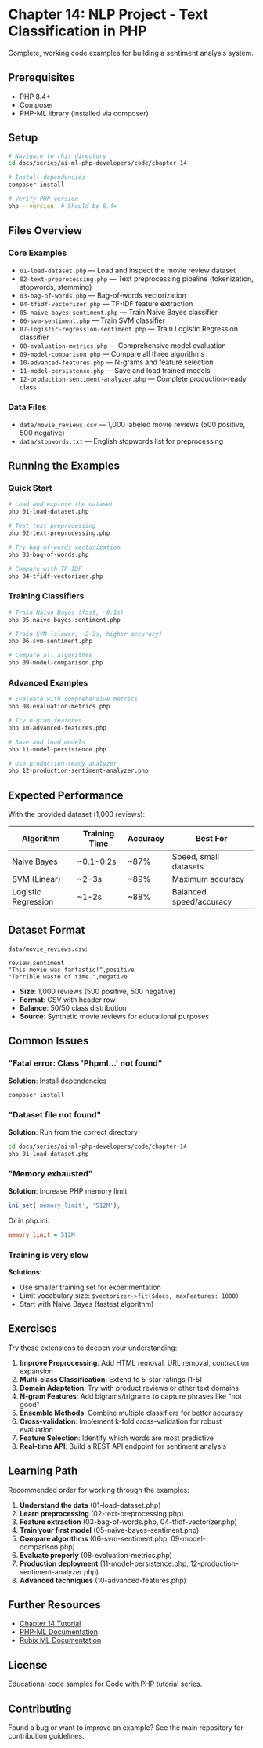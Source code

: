 # Chapter 14: NLP Project - Text Classification in PHP

Complete, working code examples for building a sentiment analysis system.

## Prerequisites

- PHP 8.4+
- Composer
- PHP-ML library (installed via composer)

## Setup

```bash
# Navigate to this directory
cd docs/series/ai-ml-php-developers/code/chapter-14

# Install dependencies
composer install

# Verify PHP version
php --version  # Should be 8.4+
```

## Files Overview

### Core Examples

- `01-load-dataset.php` — Load and inspect the movie review dataset
- `02-text-preprocessing.php` — Text preprocessing pipeline (tokenization, stopwords, stemming)
- `03-bag-of-words.php` — Bag-of-words vectorization
- `04-tfidf-vectorizer.php` — TF-IDF feature extraction
- `05-naive-bayes-sentiment.php` — Train Naive Bayes classifier
- `06-svm-sentiment.php` — Train SVM classifier
- `07-logistic-regression-sentiment.php` — Train Logistic Regression classifier
- `08-evaluation-metrics.php` — Comprehensive model evaluation
- `09-model-comparison.php` — Compare all three algorithms
- `10-advanced-features.php` — N-grams and feature selection
- `11-model-persistence.php` — Save and load trained models
- `12-production-sentiment-analyzer.php` — Complete production-ready class

### Data Files

- `data/movie_reviews.csv` — 1,000 labeled movie reviews (500 positive, 500 negative)
- `data/stopwords.txt` — English stopwords list for preprocessing

## Running the Examples

### Quick Start

```bash
# Load and explore the dataset
php 01-load-dataset.php

# Test text preprocessing
php 02-text-preprocessing.php

# Try bag-of-words vectorization
php 03-bag-of-words.php

# Compare with TF-IDF
php 04-tfidf-vectorizer.php
```

### Training Classifiers

```bash
# Train Naive Bayes (fast, ~0.1s)
php 05-naive-bayes-sentiment.php

# Train SVM (slower, ~2-3s, higher accuracy)
php 06-svm-sentiment.php

# Compare all algorithms
php 09-model-comparison.php
```

### Advanced Examples

```bash
# Evaluate with comprehensive metrics
php 08-evaluation-metrics.php

# Try n-gram features
php 10-advanced-features.php

# Save and load models
php 11-model-persistence.php

# Use production-ready analyzer
php 12-production-sentiment-analyzer.php
```

## Expected Performance

With the provided dataset (1,000 reviews):

| Algorithm           | Training Time | Accuracy | Best For                |
| ------------------- | ------------- | -------- | ----------------------- |
| Naive Bayes         | ~0.1-0.2s     | ~87%     | Speed, small datasets   |
| SVM (Linear)        | ~2-3s         | ~89%     | Maximum accuracy        |
| Logistic Regression | ~1-2s         | ~88%     | Balanced speed/accuracy |

## Dataset Format

`data/movie_reviews.csv`:

```csv
review,sentiment
"This movie was fantastic!",positive
"Terrible waste of time.",negative
```

- **Size**: 1,000 reviews (500 positive, 500 negative)
- **Format**: CSV with header row
- **Balance**: 50/50 class distribution
- **Source**: Synthetic movie reviews for educational purposes

## Common Issues

### "Fatal error: Class 'Phpml\...' not found"

**Solution**: Install dependencies

```bash
composer install
```

### "Dataset file not found"

**Solution**: Run from the correct directory

```bash
cd docs/series/ai-ml-php-developers/code/chapter-14
php 01-load-dataset.php
```

### "Memory exhausted"

**Solution**: Increase PHP memory limit

```php
ini_set('memory_limit', '512M');
```

Or in php.ini:

```ini
memory_limit = 512M
```

### Training is very slow

**Solutions**:

- Use smaller training set for experimentation
- Limit vocabulary size: `$vectorizer->fit($docs, maxFeatures: 1000)`
- Start with Naive Bayes (fastest algorithm)

## Exercises

Try these extensions to deepen your understanding:

1. **Improve Preprocessing**: Add HTML removal, URL removal, contraction expansion
2. **Multi-class Classification**: Extend to 5-star ratings (1-5)
3. **Domain Adaptation**: Try with product reviews or other text domains
4. **N-gram Features**: Add bigrams/trigrams to capture phrases like "not good"
5. **Ensemble Methods**: Combine multiple classifiers for better accuracy
6. **Cross-validation**: Implement k-fold cross-validation for robust evaluation
7. **Feature Selection**: Identify which words are most predictive
8. **Real-time API**: Build a REST API endpoint for sentiment analysis

## Learning Path

Recommended order for working through the examples:

1. **Understand the data** (01-load-dataset.php)
2. **Learn preprocessing** (02-text-preprocessing.php)
3. **Feature extraction** (03-bag-of-words.php, 04-tfidf-vectorizer.php)
4. **Train your first model** (05-naive-bayes-sentiment.php)
5. **Compare algorithms** (06-svm-sentiment.php, 09-model-comparison.php)
6. **Evaluate properly** (08-evaluation-metrics.php)
7. **Production deployment** (11-model-persistence.php, 12-production-sentiment-analyzer.php)
8. **Advanced techniques** (10-advanced-features.php)

## Further Resources

- [Chapter 14 Tutorial](../../chapters/14-nlp-project-text-classification-in-php.md)
- [PHP-ML Documentation](https://php-ml.readthedocs.io/)
- [Rubix ML Documentation](https://docs.rubixml.com/)

## License

Educational code samples for Code with PHP tutorial series.

## Contributing

Found a bug or want to improve an example? See the main repository for contribution guidelines.
